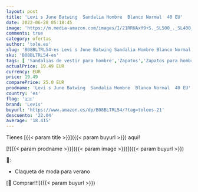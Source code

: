 ```yaml
---
layout: post
title: 'Levi s June Batwing  Sandalia Hombre  Blanco Normal  40 EU'
date: 2022-06-28 05:18:45
image: 'https://m.media-amazon.com/images/I/21RRUAxf9+S._SL500_._SL400_.jpg'
comments: true
category: ofertas
author: 'tole.es'
slug: 'B08BLTRL54-es Levi s June Batwing Sandalia Hombre Blanco Normal 40 EU'
sku: 'B08BLTRL54-es'
tags: [ 'Sandalias de vestir para hombre','Zapatos','Zapatos para hombre','Zapatos y complementos','levis','sandalia','🇪🇸', ]
actualPrice: 19.49 EUR
currency: EUR
price: 19.49
comparePrice: 25.0 EUR
prodname: 'Levi s June Batwing  Sandalia Hombre  Blanco Normal  40 EU'
country: 'es'
flag: '🇪🇸'
brand: 'Levis'
buyurl: 'https://www.amazon.es/dp/B08BLTRL54/?tag=tolees-21'
descuento: '22.04'
average: '18.415'
---
```


Tienes [{{< param title >}}]({{< param buyurl >}}) aqui!

[![{{< param prodname >}}]({{< param image >}})]({{< param buyurl >}})

🔎:

- Claqueta de moda para verano

[🛒 Comprar!!!]({{< param buyurl >}})

